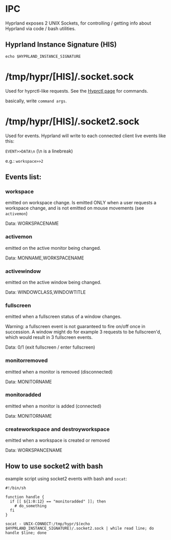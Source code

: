 # IPC

Hyprland exposes 2 UNIX Sockets, for controlling / getting info about Hyprland
via code / bash utilities.

## Hyprland Instance Signature (HIS)

```
echo $HYPRLAND_INSTANCE_SIGNATURE
```

# /tmp/hypr/\[HIS\]/.socket.sock

Used for hyprctl-like requests. See the
[Hyprctl page](https://github.com/hyprwm/Hyprland/wiki/Using-hyprctl) for
commands.

basically, write `command args`.

# /tmp/hypr/\[HIS\]/.socket2.sock

Used for events. Hyprland will write to each connected client live events like
this:

`EVENT>>DATA\n` (\\n is a linebreak)

e.g.: `workspace>>2`

## Events list:

### workspace

emitted on workspace change. Is emitted ONLY when a user requests a workspace
change, and is not emitted on mouse movements (see `activemon`)

Data: WORKSPACENAME

### activemon

emitted on the active monitor being changed.

Data: MONNAME,WORKSPACENAME

### activewindow

emitted on the active window being changed.

Data: WINDOWCLASS,WINDOWTITLE

### fullscreen

emitted when a fullscreen status of a window changes.

Warning: a fullscreen event is not guaranteed to fire on/off once in succession.
A window might do for example 3 requests to be fullscreen'd, which would result
in 3 fullscreen events.

Data: 0/1 (exit fullscreen / enter fullscreen)

### monitorremoved

emitted when a monitor is removed (disconnected)

Data: MONITORNAME

### monitoradded

emitted when a monitor is added (connected)

Data: MONITORNAME

### createworkspace and destroyworkspace

emitted when a workspace is created or removed

Data: WORKSPANCENAME

## How to use socket2 with bash

example script using socket2 events with bash and `socat`:

```
#!/bin/sh

function handle {
  if [[ ${1:0:12} == "monitoradded" ]]; then
    # do_something
  fi
}

socat - UNIX-CONNECT:/tmp/hypr/$(echo $HYPRLAND_INSTANCE_SIGNATURE)/.socket2.sock | while read line; do handle $line; done
```
